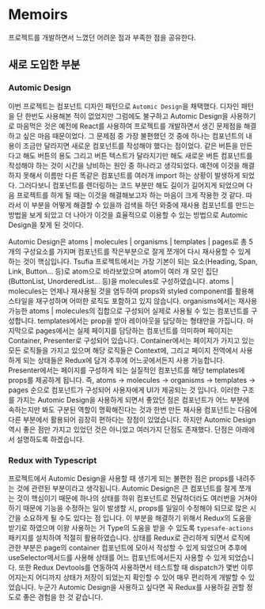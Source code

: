 # Memoirs

프로젝트를 개발하면서 느꼈던 어려운 점과 부족한 점을 공유한다.

## 새로 도입한 부분

### Automic Design

이번 프로젝트는 컴포넌트 디자인 패턴으로 `Automic Design`을 채택했다. 디자인 패턴을 단 한번도 사용해본 적이 없었지만 그럼에도 불구하고 Automic Design을 사용하기로 마음먹은 것은 예전에 React를 사용하여 프로젝트를 개발하면서 생긴 문제점을 해결하고 싶은 마음 때문이었다. 그 문제점 중 가장 불편했던 것 중에 하나는 컴포넌트의 내용이 조금만 달라지면 새로운 컴포넌트를 작성해야 했다는 점이었다. 같은 버튼을 만든다고 해도 버튼의 용도 그리고 버튼 텍스트가 달라지기만 해도 새로운 버튼 컴포넌트를 작성해야 하는 것이 시간을 낭비하는 원인 중 하나라고 생각되었다. 예전에 이것을 해결하지 못해서 이름만 다른 똑같은 컴포넌트를 여러개 import 하는 상황이 발생하게 되었다. 그러다보니 컴포넌트를 렌더링하는 코드 부분만 해도 길이가 길어지게 되었으며 다음 프로젝트를 하게 될 때는 이것을 해결해보고자 하는 마음이 크게 작용한 것 같다. 따라서 이 부분을 어떻게 해결할 수 있을까 검색을 하던 와중에 재사용 컴포넌트를 만드는 방법을 보게 되았고 더 나아가 이것을 효율적으로 이용할 수 있는 방법으로 Automic Design을 찾게 된 것이다.

Automic Design은 atoms | molecules | organisms | templates | pages로 총 5개의 구성요소를 가지며 컴포넌트를 작은부분으로 잘게 쪼개어 다시 재사용할 수 있게 하는 것이 핵심입니다. Tsufia 프로젝트에서는 가장 기본이 되는 요소(Heading, Span, Link, Button... 등)로 atom으로 바라보았으며 atom이 여러 개 모인 집단 (ButtonList, UnorderedList... 등)을 molecules로 구성하였습니다. atoms | molecules는 언제나 재사용될 것을 염두하여 props와 styled component를 활용해 스타일을 재구성하며 어떠한 로직도 포함하고 있지 않습니다. organisms에서는 재사용 가능한 atoms | molecules의 집합으로 구성되어 실제로 사용될 수 있는 컴포넌트를 구성합니다. templates에서는 prop을 받아 레이아웃을 담당하는 형태만을 가집니다. 마지막으로 pages에서는 실제 페이지를 담당하는 컴포넌트를 의미하며 페이지는 Container, Presenter로 구성되어 있습니다. Container에서는 페이지가 가지고 있는 모든 로직들을 가지고 있으며 해당 로직들은 Context에, 그리고 페이지 전역에서 사용하게 되는 상태들은 Redux에 담겨 추후에 어느곳에서든지 사용 가능합니다. Presenter에서는 페이지를 구성하게 되는 실질적인 컴포넌트를 해당 templates에 props를 제공하게 됩니다. 즉, atoms -> molecules -> organisms -> templates -> pages 순으로 컴포넌트가 구성되어 사용자에게 UI가 제공되는 것 입니다. 이러한 구조를 가지는 Automic Design을 사용하게 되면서 좋았던 점은 컴포넌트가 어느 부분에 속하는지만 봐도 구분된 역할이 명확해진다는 것과 한번 만든 재사용 컴포넌트는 다음에 다른 부분에서 활용되어 굉장히 편하다는 장점이 있었습니다. 하지만 Automic Design 역시 좋은 점만 가지고 있었던 것은 아니었고 여러가지 단점도 존재했다. 단점은 아래에서 설명하도록 하겠습니다.

### Redux with Typescript

프로젝트에서 Automic Design을 사용할 때 생기게 되는 불편한 점은 props를 내려주는 것에 관련된 부분이라고 생각됩니다. Automic Design은 큰 컴포넌트를 잘게 쪼개는 것이 핵심이기 때문에 하나의 상태를 하위 컴포넌트로 전달하더라도 여러번을 거쳐야 하기 때문에 기능을 수정하는 일이 발생할 시, props를 일일이 수정해야 되므로 많은 시간을 소요하게 될 수도 있다는 점 입니다. 이 부분을 해결하기 위해서 Redux의 도움을 받기로 하였으며 이왕 사용하는 거 Type의 도움을 받을 수 있도록 `typesafe-actions`패키지를 설치하여 적절히 활용하였습니다. 상태를 Redux로 관리하게 되면서 로직에 관한 부분은 page의 container 컴포넌트에 모아서 작성할 수 있게 되었으며 추후에 useSelector메서드를 사용해 상태를 어느 컴포넌트에서든지 사용할 수 있게 되었습니다. 또한 Redux Devtools를 연동하여 사용하면서 테스트할 때 dispatch가 몇번 이루어지는지 어디까지 상태가 저장이 되었는지 확인할 수 있어 매우 편리하게 개발할 수 있었습니다. 누군가 Automic Design을 사용하고 싶다면 꼭 Redux를 사용하길 권할 정도로 좋은 경험을 한 것 같습니다.
